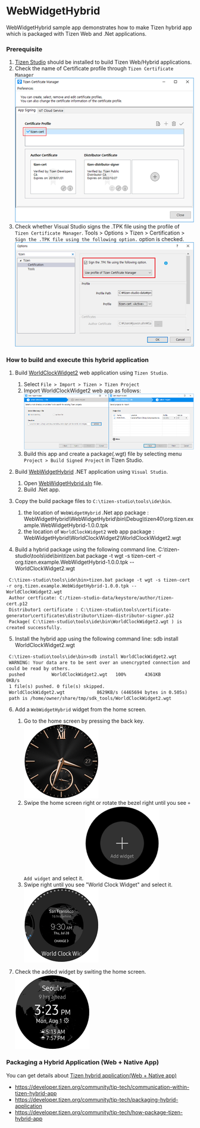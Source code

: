 # WebWidgetHybrid #

WebWidgetHybrid sample app demonstrates how to make Tizen hybrid app which is packaged with Tizen Web and .Net applications.

### Prerequisite
 1. [Tizen Studio](https://developer.tizen.org/development/tizen-studio/download) should be installed to build Tizen Web/Hybrid applications.
 2. Check the name of Certificate profile through `Tizen Certificate Manager`
   ![main page](./WebWidgetHybrid_TizenCertManager.png)
 3. Check whether Visual Studio signs the .TPK file using the profile of `Tizen Certificate Manager`.
  Tools > Options > Tizen > Certification > `Sign the .TPK file using the following option.` option is checked.
   ![main page](./WebWidgetHybrid_VisualStudio.png)

### How to build and execute this hybrid application

1. Build [WorldClockWidget2](https://github.com/Samsung/Tizen-CSharp-Samples/tree/master/Wearable/WebWidgetHybrid/WorldClockWidget2) web application using `Tizen Studio`.
    1. Select `File > Import > Tizen > Tizen Project`
    2. Import WorldClockWidget2 web app as follows:
   ![main page](./WebWidgetHybrid_import-web-app.png) 
    3. Build this app and create a package(.wgt) file by selecting menu `Project > Build Signed Project` in Tizen Studio.

2. Build [WebWidgetHybrid](https://github.com/Samsung/Tizen-CSharp-Samples/tree/master/Wearable/WebWidgetHybrid/WebWidgetHybrid) .NET application using `Visual Studio`.
    1. Open [WebWidgetHybrid.sln](https://github.com/Samsung/Tizen-CSharp-Samples/blob/master/Wearable/WebWidgetHybrid/WebWidgetHybrid.sln) file.
    2. Build .Net app.

3. Copy the build package files to `C:\tizen-studio\tools\ide\bin`.
    1. the location of `WebWidgetHybrid` .Net app package  : WebWidgetHybrid\WebWidgetHybrid\bin\Debug\tizen40\org.tizen.example.WebWidgetHybrid-1.0.0.tpk
    2. the location of `WorldClockWidget2` web app package : WebWidgetHybrid\WorldClockWidget2\WorldClockWidget2.wgt

4. Build a hybrid package using the following command line.
  C:\tizen-studio\tools\ide\bin\tizen.bat package -t wgt -s tizen-cert -r org.tizen.example.WebWidgetHybrid-1.0.0.tpk -- WorldClockWidget2.wgt

  ```
   C:\tizen-studio\tools\ide\bin>tizen.bat package -t wgt -s tizen-cert -r org.tizen.example.WebWidgetHybrid-1.0.0.tpk -- WorldClockWidget2.wgt
   Author certficate: C:/tizen-studio-data/keystore/author/tizen-cert.p12
   Distributor1 certificate : C:\tizen-studio\tools\certificate-generator\certificates\distributor\tizen-distributor-signer.p12
   Package( C:\tizen-studio\tools\ide\bin\WorldClockWidget2.wgt ) is created successfully.
  ```

5. Install the hybrid app using the following command line:
  sdb install WorldClockWidget2.wgt

  ```
   C:\tizen-studio\tools\ide\bin>sdb install WorldClockWidget2.wgt
   WARNING: Your data are to be sent over an unencrypted connection and could be read by others.
   pushed          WorldClockWidget2.wgt   100%       4361KB           0KB/s
   1 file(s) pushed. 0 file(s) skipped.
   WorldClockWidget2.wgt            8629KB/s (4465694 bytes in 0.505s)
   path is /home/owner/share/tmp/sdk_tools/WorldClockWidget2.wgt
  ```

6. Add a `WebWidgetHybrid` widget from the home screen.
    1. Go to the home screen by pressing the back key.
   ![main page](./WebWidgetHybrid_HomeScreen.png)
    2. Swipe the home screen right or rotate the bezel right until you see `+ Add widget` and select it.
   ![main page](./WebWidgetHybrid_AppWidget.png)
    3. Swipe right until you see "World Clock Widget" and select it.
   ![main page](./WebWidgetHybrid_WorldClockWidget2.png)

7. Check the added widget by switing the home screen.
   ![main page](./WebWidgetHybrid_AddedWidget.png)


### Packaging a Hybrid Application (Web + Native App)
You can get details about [Tizen hybrid application(Web + Native app)](https://developer.tizen.org/category/tags/hybrid-application)
 - https://developer.tizen.org/community/tip-tech/communication-within-tizen-hybrid-app
 - https://developer.tizen.org/community/tip-tech/packaging-hybrid-application
 - https://developer.tizen.org/community/tip-tech/how-package-tizen-hybrid-app

